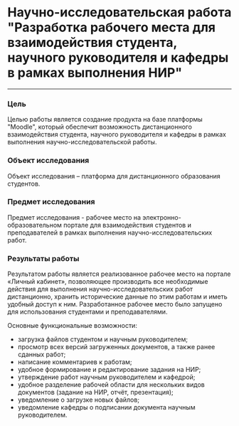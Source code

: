 # Научно-исследовательская работа "Разработка рабочего места для взаимодействия студента, научного руководителя и кафедры в рамках выполнения НИР"
***
### Цель

Целью работы является создание продукта на базе платформы "Moodle", который обеспечит возможность дистанционного взаимодействия студента, научного руководителя и кафедры в рамках выполнения научно-исследовательской работы.

### Объект исследования

Объект исследования – платформа для дистанционного образования студентов.

### Предмет исследования

Предмет исследования - рабочее место на электронно-образовательном портале для взаимодействия студентов и преподавателей в рамках выполнения научно-исследовательских работ.

### Результаты работы

Результатом работы является реализованное рабочее место на портале «Личный кабинет», позволяющее производить все необходимые действия для выполнения научно-исследовательских работ дистанционно, хранить исторические данные по этим работам и иметь удобный доступ к ним. Разработанное рабочее место было запущено для использования студентами и преподавателями.

Основные функциональные возможности:
+ загрузка файлов студентом и научным руководителем;
+ просмотр всех версий загруженных документов, а также ранее сданных работ;
+ написание комментариев к работам;
+ удобное формирование и редактирование задания на НИР;
+ утверждение работ научным руководителем и кафедрой;
+	удобное разделение рабочей области для нескольких видов документов (задание на НИР, отчёт, презентация);
+	уведомление о загрузке новых файлов;
+ уведомление кафедры о подписании документа научным руководителем.

